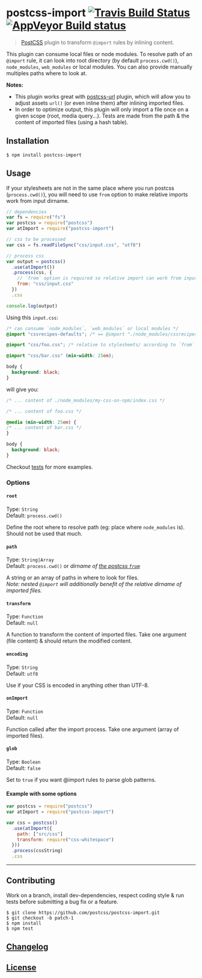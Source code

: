 # postcss-import [![Travis Build Status](https://travis-ci.org/postcss/postcss-import.svg)](https://travis-ci.org/postcss/postcss-import) [![AppVeyor Build status](https://ci.appveyor.com/api/projects/status/u8l6u3lr6s5u5tpi?svg=true)](https://ci.appveyor.com/project/MoOx/postcss-import)

> [PostCSS](https://github.com/postcss/postcss) plugin to transform `@import` rules by inlining content.

This plugin can consume local files or node modules.
To resolve path of an `@import` rule, it can look into root directory (by default `process.cwd()`), `node_modules`, `web_modules` or local modules.
You can also provide manually multiples paths where to look at.

**Notes:**

- This plugin works great with [postcss-url](https://github.com/postcss/postcss-url) plugin,
which will allow you to adjust assets `url()` (or even inline them) after inlining imported files.
- In order to optimize output, this plugin will only import a file once on a given scope (root, media query...). Tests are made from the path & the content of imported files (using a hash table).

## Installation

```console
$ npm install postcss-import
```

## Usage

If your stylesheets are not in the same place where you run postcss (`process.cwd()`), you will need to use `from` option to make relative imports work from input dirname.

```js
// dependencies
var fs = require("fs")
var postcss = require("postcss")
var atImport = require("postcss-import")

// css to be processed
var css = fs.readFileSync("css/input.css", "utf8")

// process css
var output = postcss()
  .use(atImport())
  .process(css, {
    // `from` option is required so relative import can work from input dirname
    from: "css/input.css"
  })
  .css

console.log(output)
```

Using this `input.css`:

```css
/* can consume `node_modules`, `web_modules` or local modules */
@import "cssrecipes-defaults"; /* == @import "./node_modules/cssrecipes-defaults/index.css"; */

@import "css/foo.css"; /* relative to stylesheets/ according to `from` option above */

@import "css/bar.css" (min-width: 25em);

body {
  background: black;
}
```

will give you:

```css
/* ... content of ./node_modules/my-css-on-npm/index.css */

/* ... content of foo.css */

@media (min-width: 25em) {
/* ... content of bar.css */
}

body {
  background: black;
}
```

Checkout [tests](test) for more examples.

### Options

#### `root`

Type: `String`  
Default: `process.cwd()`

Define the root where to resolve path (eg: place where `node_modules` is). Should not be used that much.

#### `path`

Type: `String|Array`  
Default: `process.cwd()` or _dirname of [the postcss `from`](https://github.com/postcss/postcss#node-source)_

A string or an array of paths in where to look for files.  
_Note: nested `@import` will additionally benefit of the relative dirname of imported files._

#### `transform`

Type: `Function`  
Default: `null`

A function to transform the content of imported files. Take one argument (file content) & should return the modified content.

#### `encoding`

Type: `String`  
Default: `utf8`

Use if your CSS is encoded in anything other than UTF-8.

#### `onImport`

Type: `Function`  
Default: `null`

Function called after the import process. Take one argument (array of imported files).

#### `glob`

Type: `Boolean`  
Default: `false`

Set to `true` if you want @import rules to parse glob patterns.

#### Example with some options

```js
var postcss = require("postcss")
var atImport = require("postcss-import")

var css = postcss()
  .use(atImport({
    path: ["src/css"]
    transform: require("css-whitespace")
  }))
  .process(cssString)
  .css
```

---

## Contributing

Work on a branch, install dev-dependencies, respect coding style & run tests before submitting a bug fix or a feature.

```console
$ git clone https://github.com/postcss/postcss-import.git
$ git checkout -b patch-1
$ npm install
$ npm test
```

## [Changelog](CHANGELOG.md)

## [License](LICENSE)
